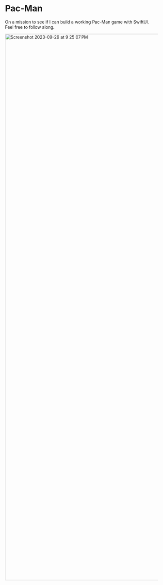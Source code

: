 # Pac-Man
On a mission to see if I can build a working Pac-Man game with SwiftUI. Feel free to follow along.

<img width="1799" alt="Screenshot 2023-09-29 at 9 25 07 PM" src="https://github.com/bodhichristian/Pac-Man/assets/110639779/39b06593-306c-4af5-81f2-f1fe3b25be19">
